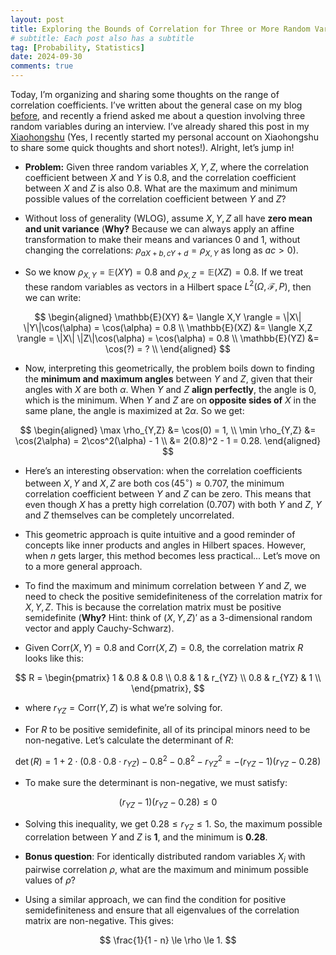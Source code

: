 ```yaml
---
layout: post
title: Exploring the Bounds of Correlation for Three or More Random Variables
# subtitle: Each post also has a subtitle
tag: [Probability, Statistics]
date: 2024-09-30
comments: true
---
```

Today, I’m organizing and sharing some thoughts on the range of correlation coefficients. I’ve written about the general case on my blog [before](https://yuanhang0.github.io/posts/variance-of-N-id-rv's), and recently a friend asked me about a question involving three random variables during an interview. I’ve already shared this post in my [Xiaohongshu](https://www.xiaohongshu.com/user/profile/60b9d0b6000000000101f156) (Yes, I recently started my personal account on Xiaohongshu to share some quick thoughts and short notes!). Alright, let’s jump in!

- **Problem:** Given three random variables $X, Y, Z$, where the correlation coefficient between $X$ and $Y$ is 0.8, and the correlation coefficient between $X$ and $Z$ is also 0.8. What are the maximum and minimum possible values of the correlation coefficient between $Y$ and $Z$?

- Without loss of generality (WLOG), assume $X, Y, Z$ all have **zero mean and unit variance** (**Why?** Because we can always apply an affine transformation to make their means and variances 0 and 1, without changing the correlations: $\rho_{aX+b, cY+d} = \rho_{X,Y}$ as long as $ac > 0$).

- So we know $\rho_{X,Y} = \mathbb{E}(XY) = 0.8$ and $\rho_{X,Z} = \mathbb{E}(XZ) = 0.8$. If we treat these random variables as vectors in a Hilbert space $L^2(\Omega, \mathcal{F}, P)$, then we can write:

$$
\begin{aligned}
\mathbb{E}(XY) &= \langle X,Y \rangle = \|X\| \|Y\|\cos(\alpha) = \cos(\alpha) = 0.8 \\
\mathbb{E}(XZ) &= \langle X,Z \rangle = \|X\| \|Z\|\cos(\alpha) = \cos(\alpha) = 0.8 \\
\mathbb{E}(YZ) &= \cos(?) = ? \\
\end{aligned}
$$

- Now, interpreting this geometrically, the problem boils down to finding the **minimum and maximum angles** between $Y$ and $Z$, given that their angles with $X$ are both $\alpha$. When $Y$ and $Z$ **align perfectly**, the angle is 0, which is the minimum. When $Y$ and $Z$ are on **opposite sides of** $X$ in the same plane, the angle is maximized at $2\alpha$. So we get:

$$
\begin{aligned}
\max \rho_{Y,Z} &= \cos(0) = 1, \\
\min \rho_{Y,Z} &= \cos(2\alpha) = 2\cos^2(\alpha) - 1 \\
&= 2(0.8)^2 - 1 = 0.28.
\end{aligned}
$$

- Here’s an interesting observation: when the correlation coefficients between $X, Y$ and $X, Z$ are both $\cos(45^\circ) \approx 0.707$, the minimum correlation coefficient between $Y$ and $Z$ can be zero. This means that even though $X$ has a pretty high correlation (0.707) with both $Y$ and $Z$, $Y$ and $Z$ themselves can be completely uncorrelated.

- This geometric approach is quite intuitive and a good reminder of concepts like inner products and angles in Hilbert spaces. However, when $n$ gets larger, this method becomes less practical... Let’s move on to a more general approach.

- To find the maximum and minimum correlation between $Y$ and $Z$, we need to check the positive semidefiniteness of the correlation matrix for $X, Y, Z$. This is because the correlation matrix must be positive semidefinite (**Why?** Hint: think of $(X, Y, Z)'$ as a 3-dimensional random vector and apply Cauchy-Schwarz).

- Given $\text{Corr}(X, Y) = 0.8$ and $\text{Corr}(X, Z) = 0.8$, the correlation matrix $R$ looks like this:

$$
R = \begin{pmatrix}
1 & 0.8 & 0.8 \\
0.8 & 1 & r_{YZ} \\
0.8 & r_{YZ} & 1 \\
\end{pmatrix},
$$

- where $r_{YZ} = \text{Corr}(Y, Z)$ is what we’re solving for.

- For $R$ to be positive semidefinite, all of its principal minors need to be non-negative. Let’s calculate the determinant of $R$:

$$
\det(R) = 1 + 2 \cdot (0.8 \cdot 0.8 \cdot r_{YZ}) - 0.8^2 - 0.8^2 - r_{YZ}^2 = - (r_{YZ} - 1)(r_{YZ} - 0.28)
$$

- To make sure the determinant is non-negative, we must satisfy:

$$
(r_{YZ} - 1)(r_{YZ} - 0.28) \leq 0
$$

- Solving this inequality, we get $0.28 \leq r_{YZ} \leq 1$. So, the maximum possible correlation between $Y$ and $Z$ is **1**, and the minimum is **0.28**.

- **Bonus question**: For identically distributed random variables $X_i$ with pairwise correlation $\rho$, what are the maximum and minimum possible values of $\rho$?

- Using a similar approach, we can find the condition for positive semidefiniteness and ensure that all eigenvalues of the correlation matrix are non-negative. This gives:

$$
\frac{1}{1 - n} \le \rho \le 1.
$$

